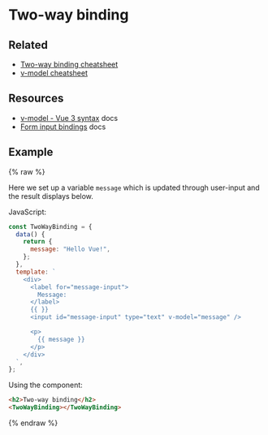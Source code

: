 # Two-way binding


## Related

- [Two-way binding cheatsheet](https://michaelcurrin.github.io/dev-cheatsheets/cheatsheets/javascript/packages/vue/events/two-way-binding.html)
- [v-model cheatsheet](https://michaelcurrin.github.io/dev-cheatsheets/cheatsheets/javascript/packages/vue/directives/v-model.html)


## Resources

- [v-model - Vue 3 syntax](https://v3.vuejs.org/guide/migration/v-model.html#_3-x-syntax) docs
- [Form input bindings](https://v3.vuejs.org/guide/forms.html) docs


## Example

{% raw %}

Here we set up a variable `message` which is updated through user-input and the result displays below.

JavaScript:

```javascript
const TwoWayBinding = {
  data() {
    return {
      message: "Hello Vue!",
    };
  },
  template: `
    <div>
      <label for="message-input">
        Message:
      </label>
      {{ }}
      <input id="message-input" type="text" v-model="message" />

      <p>
        {{ message }}
      </p>
    </div>
  `,
};
```

Using the component:

```html
<h2>Two-way binding</h2>
<TwoWayBinding></TwoWayBinding>
```

{% endraw %}
